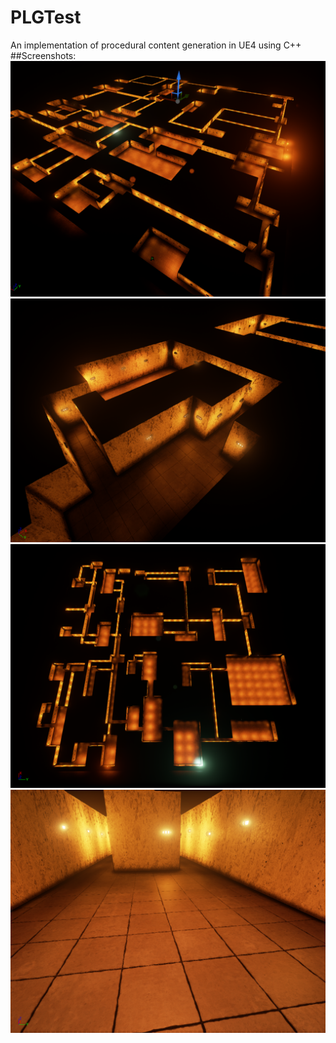 # PLGTest
An implementation of procedural content generation in UE4 using C++
##Screenshots:
![Alt text](https://raw.githubusercontent.com/DJLectr0/PLGTest/master/PLGTest/Screen1.png)
![Alt text](https://raw.githubusercontent.com/DJLectr0/PLGTest/master/PLGTest/Screen2.png)
![Alt text](https://raw.githubusercontent.com/DJLectr0/PLGTest/master/PLGTest/Screen3.png)
![Alt text](https://raw.githubusercontent.com/DJLectr0/PLGTest/master/PLGTest/Screen4.png)
